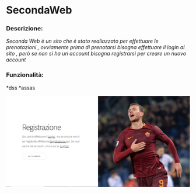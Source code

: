 # SecondaWeb
### Descrizione:
*Seconda Web è un sito che è stato realiazzato per effettuare le prenotazioni ,
ovviamente prima di prenotarsi bisogna effettuare il login al sito , 
però se non si ha un account bisogna registrarsi per creare un nuovo account*

### Funzionalità:
*dss
*assas


![](Foto3.png)

